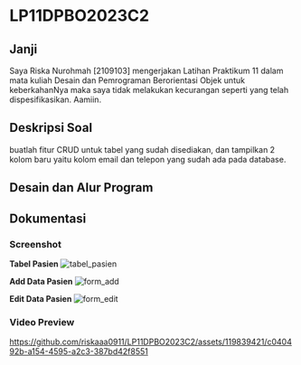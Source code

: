# LP11DPBO2023C2
## Janji
Saya Riska Nurohmah [2109103] mengerjakan Latihan Praktikum 11 dalam mata kuliah Desain dan Pemrograman Berorientasi Objek untuk keberkahanNya maka saya tidak melakukan kecurangan seperti yang telah dispesifikasikan. Aamiin.

## Deskripsi Soal
buatlah fitur CRUD untuk tabel yang sudah disediakan, dan tampilkan 2 kolom baru yaitu kolom email dan telepon yang sudah ada pada database.

## Desain dan Alur Program


## Dokumentasi
### Screenshot
**Tabel Pasien**
![tabel_pasien](https://github.com/riskaaa0911/LP11DPBO2023C2/assets/119839421/d38d3a38-f452-49a1-b17b-6fe169661ad6)

**Add Data Pasien**
![form_add](https://github.com/riskaaa0911/LP11DPBO2023C2/assets/119839421/48b1618e-3db3-4722-afa1-845c1a229740)

**Edit Data Pasien**
![form_edit](https://github.com/riskaaa0911/LP11DPBO2023C2/assets/119839421/94e4ca28-7915-4803-b551-2f0f183a1a62)

### Video Preview
https://github.com/riskaaa0911/LP11DPBO2023C2/assets/119839421/c040492b-a154-4595-a2c3-387bd42f8551

